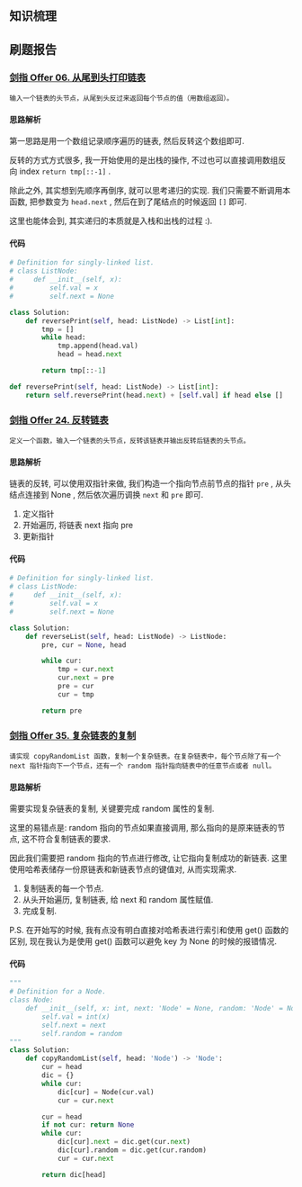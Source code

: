 ## 知识梳理

## 刷题报告

### [剑指 Offer 06. 从尾到头打印链表](https://leetcode.cn/problems/cong-wei-dao-tou-da-yin-lian-biao-lcof/)

	输入一个链表的头节点，从尾到头反过来返回每个节点的值（用数组返回）。

#### 思路解析

第一思路是用一个数组记录顺序遍历的链表, 然后反转这个数组即可.

反转的方式方式很多, 我一开始使用的是出栈的操作, 不过也可以直接调用数组反向 index `return tmp[::-1]` .

除此之外, 其实想到先顺序再倒序, 就可以思考递归的实现. 我们只需要不断调用本函数, 把参数变为 `head.next` , 然后在到了尾结点的时候返回 `[]` 即可.

这里也能体会到, 其实递归的本质就是入栈和出栈的过程 :). 

#### 代码
```Python
# Definition for singly-linked list.
# class ListNode:
#     def __init__(self, x):
#         self.val = x
#         self.next = None

class Solution:
    def reversePrint(self, head: ListNode) -> List[int]:
        tmp = []
        while head:
            tmp.append(head.val)
            head = head.next

        return tmp[::-1]
```

```python
def reversePrint(self, head: ListNode) -> List[int]:
	return self.reversePrint(head.next) + [self.val] if head else []
```


### [剑指 Offer 24. 反转链表](https://leetcode.cn/problems/fan-zhuan-lian-biao-lcof/)

	定义一个函数，输入一个链表的头节点，反转该链表并输出反转后链表的头节点。

#### 思路解析

链表的反转, 可以使用双指针来做, 我们构造一个指向节点前节点的指针 `pre` , 从头结点连接到 None , 然后依次遍历调换 `next` 和 `pre` 即可.

1. 定义指针
2. 开始遍历, 将链表 next 指向 pre
3. 更新指针

#### 代码
```Python
# Definition for singly-linked list.
# class ListNode:
#     def __init__(self, x):
#         self.val = x
#         self.next = None

class Solution:
    def reverseList(self, head: ListNode) -> ListNode:
        pre, cur = None, head

        while cur:
            tmp = cur.next
            cur.next = pre
            pre = cur
            cur = tmp

        return pre
```

### [剑指 Offer 35. 复杂链表的复制](https://leetcode.cn/problems/fu-za-lian-biao-de-fu-zhi-lcof/)

	请实现 copyRandomList 函数，复制一个复杂链表。在复杂链表中，每个节点除了有一个 next 指针指向下一个节点，还有一个 random 指针指向链表中的任意节点或者 null。

#### 思路解析

需要实现复杂链表的复制, 关键要完成 random 属性的复制.

这里的易错点是: random 指向的节点如果直接调用, 那么指向的是原来链表的节点, 这不符合复制链表的要求.

因此我们需要把 random 指向的节点进行修改, 让它指向复制成功的新链表. 这里使用哈希表储存一份原链表和新链表节点的键值对, 从而实现需求.

1. 复制链表的每一个节点.
2. 从头开始遍历, 复制链表, 给 next 和 random 属性赋值.
3. 完成复制.

P.S. 在开始写的时候, 我有点没有明白直接对哈希表进行索引和使用 get() 函数的区别, 现在我认为是使用 get() 函数可以避免 key 为 None 的时候的报错情况.

#### 代码
```Python
"""
# Definition for a Node.
class Node:
    def __init__(self, x: int, next: 'Node' = None, random: 'Node' = None):
        self.val = int(x)
        self.next = next
        self.random = random
"""
class Solution:
    def copyRandomList(self, head: 'Node') -> 'Node':
        cur = head
        dic = {}
        while cur:
            dic[cur] = Node(cur.val)
            cur = cur.next

        cur = head
        if not cur: return None
        while cur:
            dic[cur].next = dic.get(cur.next)
            dic[cur].random = dic.get(cur.random)
            cur = cur.next

        return dic[head]
```